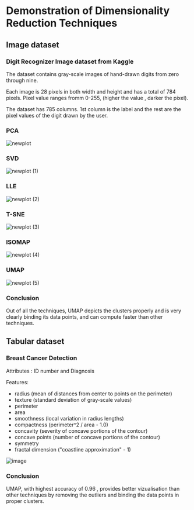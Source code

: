 
# Demonstration of Dimensionality Reduction Techniques

## Image dataset 

### Digit Recognizer Image dataset from Kaggle

The dataset contains gray-scale images of hand-drawn digits from zero through nine.

Each image is 28 pixels in both width and height and has a total of 784 pixels. Pixel value ranges fromm 0-255, (higher the value , darker the pixel).

The dataset has 785 columns. 1st column is the label and the rest are the pixel values of the digit drawn by the user.
### PCA

![newplot](https://user-images.githubusercontent.com/2658837/141237648-a8dc6ce9-8b75-4113-a682-6632e1c2f3ae.png)

### SVD

![newplot (1)](https://user-images.githubusercontent.com/2658837/141237751-e0d8357e-ab79-49f6-b7fc-1517566f9350.png)

### LLE

![newplot (2)](https://user-images.githubusercontent.com/2658837/141237765-f432bdad-0ed9-450f-82d0-c52dbd09a899.png)

### T-SNE

![newplot (3)](https://user-images.githubusercontent.com/2658837/141237780-925ab8f2-ca30-4b38-815e-543c485a759b.png)

### ISOMAP

![newplot (4)](https://user-images.githubusercontent.com/2658837/141237863-854ab71e-9354-4315-93c2-51507f50b7c0.png)

### UMAP
![newplot (5)](https://user-images.githubusercontent.com/2658837/141237914-519d676d-9977-46a7-99a5-91418cbc11c8.png)

### Conclusion 

Out of all the techniques, UMAP depicts the clusters properly and is very clearly binding its data points, and can compute faster than other techniques.

## Tabular dataset

### Breast Cancer Detection

Attributes : ID number and Diagnosis

Features:
- radius (mean of distances from center to points on the perimeter)
- texture (standard deviation of gray-scale values)
- perimeter
- area
- smoothness (local variation in radius lengths)
- compactness (perimeter^2 / area - 1.0)
- concavity (severity of concave portions of the contour)
- concave points (number of concave portions of the contour)
- symmetry
- fractal dimension ("coastline approximation" - 1)

![image](https://user-images.githubusercontent.com/2658837/141238574-1646f97d-d2fd-4be2-acaf-371dd8fb8b37.png)

### Conclusion

UMAP, with highest accuracy of 0.96 , provides better vizualisation than other techniques by removing the outliers and binding the data points in proper clusters.



